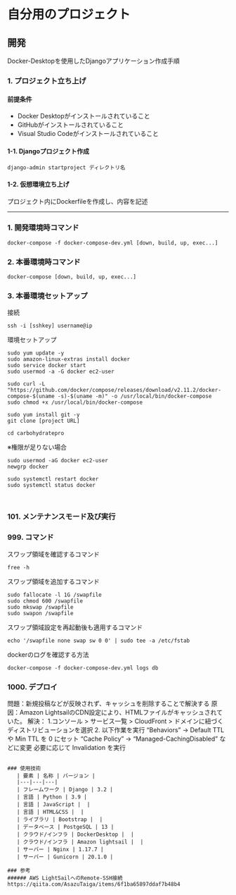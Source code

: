 # 自分用のプロジェクト

## 開発
Docker-Desktopを使用したDjangoアプリケーション作成手順

### 1. プロジェクト立ち上げ

#### 前提条件
* Docker Desktopがインストールされていること
* GitHubがインストールされていること
* Visual Studio Codeがインストールされていること

#### 1-1. Djangoプロジェクト作成
```text
django-admin startproject ディレクトリ名
```

#### 1-2. 仮想環境立ち上げ
プロジェクト内にDockerfileを作成し、内容を記述

---

### 1. 開発環境時コマンド
```text
docker-compose -f docker-compose-dev.yml [down, build, up, exec...]
```

### 2. 本番環境時コマンド
```text
docker-compose [down, build, up, exec...]
```

### 3. 本番環境セットアップ
接続
```text
ssh -i [sshkey] username@ip
```
環境セットアップ
```linux
sudo yum update -y
sudo amazon-linux-extras install docker
sudo service docker start
sudo usermod -a -G docker ec2-user

sudo curl -L "https://github.com/docker/compose/releases/download/v2.11.2/docker-compose-$(uname -s)-$(uname -m)" -o /usr/local/bin/docker-compose
sudo chmod +x /usr/local/bin/docker-compose

sudo yum install git -y
git clone [project URL]

cd carbohydratepro
```

※権限が足りない場合
```text
sudo usermod -aG docker ec2-user
newgrp docker

sudo systemctl restart docker
sudo systemctl status docker



```



### 101. メンテナンスモード及び実行


### 999. コマンド

スワップ領域を確認するコマンド
```text
free -h
```

スワップ領域を追加するコマンド
```text
sudo fallocate -l 1G /swapfile
sudo chmod 600 /swapfile
sudo mkswap /swapfile
sudo swapon /swapfile
```

スワップ領域設定を再起動後も適用するコマンド
```text
echo '/swapfile none swap sw 0 0' | sudo tee -a /etc/fstab
```

dockerのログを確認する方法
```text
docker-compose -f docker-compose-dev.yml logs db
```

### 1000. デプロイ
問題：新規投稿などが反映されず、キャッシュを削除することで解決する
原因：Amazon LightsailのCDN設定により、HTMLファイルがキャッシュされていた。
解決：
   1.コンソール > サービス一覧 > CloudFront > ドメインに紐づくディストリビューションを選択
   2. 以下作業を実行
      “Behaviors” → Default TTL や Min TTL を 0 にセット
      “Cache Policy” → “Managed-CachingDisabled” などに変更
      必要に応じて Invalidation を実行
```

### 使用技術
   | 要素 | 名称 | バージョン |
   |---|---|---|
   | フレームワーク | Django | 3.2 |
   | 言語 | Python | 3.9 |
   | 言語 | JavaScript |  |
   | 言語 | HTML&CSS |  |
   | ライブラリ | Bootstrap |  |
   | データベース | PostgeSQL | 13 |
   | クラウド/インフラ | DockerDesktop |  |
   | クラウド/インフラ | Amazon lightsail |  |
   | サーバー | Nginx | 1.17.7 |
   | サーバー | Gunicorn | 20.1.0 |
   
### 参考
###### AWS LightSailへのRemote-SSH接続
https://qiita.com/AsazuTaiga/items/6f1ba65897ddaf7b48b4
